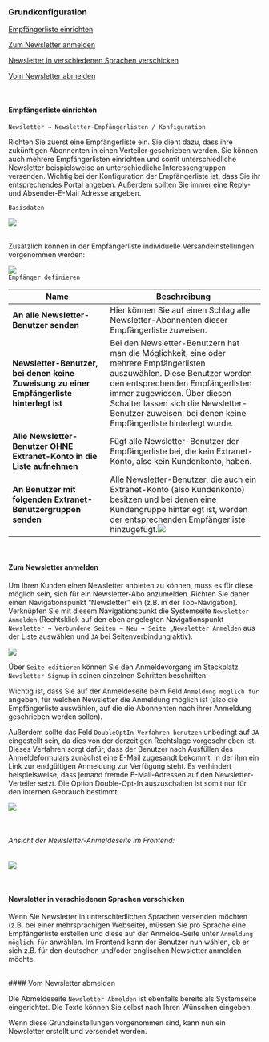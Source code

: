### Grundkonfiguration

[Empfängerliste einrichten](newsletter_grundkonfiguration.md#empfängerliste-einrichten)

[Zum Newsletter anmelden](newsletter_grundkonfiguration.md#zum-newsletter-anmelden)

[Newsletter in verschiedenen Sprachen verschicken](newsletter_grundkonfiguration.md#newsletter-in-verschiedenen-sprachen-verschicken)

[Vom Newsletter abmelden](newsletter_grundkonfiguration.md#vom-newsletter-abmelden)

<br>

#### Empfängerliste einrichten

    Newsletter → Newsletter-Empfängerlisten / Konfiguration

Richten Sie zuerst eine Empfängerliste ein. Sie dient dazu, dass ihre zukünftigen Abonnenten in einen Verteiler geschrieben werden. Sie können auch mehrere Empfängerlisten einrichten und somit unterschiedliche Newsletter beispielsweise an unterschiedliche Interessengruppen versenden. Wichtig bei der Konfiguration der Empfängerliste ist, dass Sie ihr entsprechendes Portal angeben. Außerdem sollten Sie immer eine Reply- und Absender-E-Mail Adresse angeben. 
<br>

`Basisdaten`

![](bild57.png)

<br>
Zusätzlich können in der Empfängerliste individuelle Versandeinstellungen vorgenommen werden:

![](bild58.png)
<br>
`Empfänger definieren`

| Name | Beschreibung |
| -- | -- |
| **An alle Newsletter-Benutzer senden** | Hier können Sie auf einen Schlag alle Newsletter-Abonnenten dieser Empfängerliste zuweisen. |
| **Newsletter-Benutzer, bei denen keine Zuweisung zu einer Empfängerliste hinterlegt ist** | Bei den Newsletter-Benutzern hat man die Möglichkeit, eine oder mehrere Empfängerlisten auszuwählen. Diese Benutzer werden den entsprechenden Empfängerlisten immer zugewiesen. Über diesen Schalter lassen sich die Newsletter-Benutzer zuweisen, bei denen keine Empfängerliste hinterlegt wurde. |
| **Alle Newsletter-Benutzer OHNE Extranet-Konto in die Liste aufnehmen** | Fügt alle Newsletter-Benutzer der Empfängerliste bei, die kein Extranet-Konto, also kein Kundenkonto, haben. |
| **An Benutzer mit folgenden Extranet-Benutzergruppen senden** | Alle Newsletter-Benutzer, die auch ein Extranet-Konto (also Kundenkonto) besitzen und bei denen eine Kundengruppe hinterlegt ist, werden der entsprechenden Empfängerliste hinzugefügt.![](bild59.png)|

<br>

#### Zum Newsletter anmelden

Um Ihren Kunden einen Newsletter anbieten zu können, muss es für diese möglich sein, sich für ein Newsletter-Abo anzumelden. Richten Sie daher einen Navigationspunkt “Newsletter” ein (z.B. in der Top-Navigation). Verknüpfen Sie mit diesem Navigationspunkt die Systemseite `Newsletter Anmelden` (Rechtsklick auf den eben angelegten Navigationspunkt `Newsletter → Verbundene Seiten → Neu → Seite „Newsletter Anmelden` aus der Liste auswählen und `JA` bei Seitenverbindung aktiv).

![](bild60.png)

Über `Seite editieren` können Sie den Anmeldevorgang im Steckplatz `Newsletter Signup` in seinen einzelnen Schritten beschriften.

Wichtig ist, dass Sie auf der Anmeldeseite beim Feld `Anmeldung möglich für` angeben, für welchen Newsletter die Anmeldung möglich ist (also die Empfängerliste auswählen, auf die die Abonnenten nach ihrer Anmeldung geschrieben werden sollen).

Außerdem sollte das Feld `DoubleOptIn-Verfahren benutzen` unbedingt auf `JA` eingestellt sein, da dies von der derzeitigen Rechtslage vorgeschrieben ist. Dieses Verfahren sorgt dafür, dass der Benutzer nach Ausfüllen des Anmeldeformulars zunächst eine E-Mail zugesandt bekommt, in der ihm ein Link zur endgültigen Anmeldung zur Verfügung steht. Es verhindert beispielsweise, dass jemand fremde E-Mail-Adressen auf den Newsletter-Verteiler setzt. Die Option Double-Opt-In auszuschalten ist somit nur für den internen Gebrauch bestimmt.

![](bild61.png)

<br>

###### Ansicht der Newsletter-Anmeldeseite im Frontend:

![](bild62.png)

<br>



#### Newsletter in verschiedenen Sprachen verschicken


Wenn Sie Newsletter in unterschiedlichen Sprachen versenden möchten (z.B. bei einer mehrsprachigen Webseite), müssen Sie pro Sprache eine Empfängerliste erstellen und diese auf der Anmelde-Seite unter `Anmeldung möglich für` anwählen. Im Frontend kann der Benutzer nun wählen, ob er sich z.B. für den deutschen und/oder englischen Newsletter anmelden möchte.

<br>
#### Vom Newsletter abmelden

Die Abmeldeseite `Newsletter Abmelden` ist ebenfalls bereits als Systemseite eingerichtet. Die Texte können Sie selbst nach Ihren Wünschen eingeben.

Wenn diese Grundeinstellungen vorgenommen sind, kann nun ein Newsletter erstellt und versendet werden.